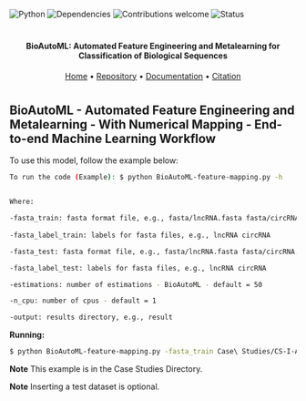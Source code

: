 ![Python](https://img.shields.io/badge/python-v3.7-blue)
![Dependencies](https://img.shields.io/badge/dependencies-up%20to%20date-brightgreen.svg)
![Contributions welcome](https://img.shields.io/badge/contributions-welcome-orange.svg)
![Status](https://img.shields.io/badge/status-up-brightgreen)

<h1 align="center">
</h1>

<h4 align="center">BioAutoML: Automated Feature Engineering and Metalearning for Classification of Biological Sequences</h4>

<p align="center">
  <a href="https://bonidia.github.io/BioAutoML/">Home</a> •
  <a href="https://github.com/Bonidia/BioAutoML/">Repository</a> •
  <a href="#documentation">Documentation</a> •
  <a href="#citation">Citation</a> 
</p>

<h1 align="center"></h1>

## BioAutoML - Automated Feature Engineering and Metalearning - With Numerical Mapping - End-to-end Machine Learning Workflow

To use this model, follow the example below:

```sh 
To run the code (Example): $ python BioAutoML-feature-mapping.py -h


Where:

-fasta_train: fasta format file, e.g., fasta/lncRNA.fasta fasta/circRNA.fasta
 
-fasta_label_train: labels for fasta files, e.g., lncRNA circRNA

-fasta_test: fasta format file, e.g., fasta/lncRNA.fasta fasta/circRNA.fasta

-fasta_label_test: labels for fasta files, e.g., lncRNA circRNA

-estimations: number of estimations - BioAutoML - default = 50

-n_cpu: number of cpus - default = 1

-output: results directory, e.g., result
```

**Running:**

```sh
$ python BioAutoML-feature-mapping.py -fasta_train Case\ Studies/CS-I-A/E_coli/train/rRNA.fasta Case\ Studies/CS-I-A/E_coli/train/sRNA.fasta -fasta_label_train rRNA sRNA -fasta_test Case\ Studies/CS-I-A/E_coli/test/rRNA.fasta Case\ Studies/CS-I-A/E_coli/test/sRNA.fasta -fasta_label_test rRNA sRNA -output test_directory
```

**Note** This example is in the Case Studies Directory. 

**Note** Inserting a test dataset is optional. 

